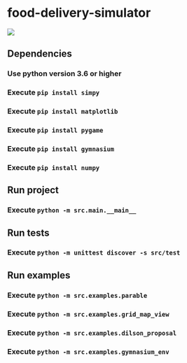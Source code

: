 # food-delivery-simulator

![](https://github.com/gabriel-76/food-delivery-simulator/blob/main/simulator.gif)

## Dependencies

### Use python version 3.6 or higher

### Execute `pip install simpy`
### Execute `pip install matplotlib`
### Execute `pip install pygame`
### Execute `pip install gymnasium`
### Execute `pip install numpy`

## Run project

### Execute `python -m src.main.__main__`

## Run tests

### Execute `python -m unittest discover -s src/test`

## Run examples

### Execute `python -m src.examples.parable`
### Execute `python -m src.examples.grid_map_view`
### Execute `python -m src.examples.dilson_proposal`
### Execute `python -m src.examples.gymnasium_env`